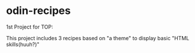 # odin-recipes

1st Project for TOP:

This project includes 3 recipes based on "a theme" to display basic "HTML skills(huuh?)"
